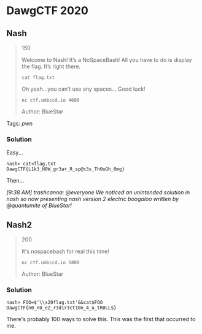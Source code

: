 # DawgCTF 2020

## Nash

> 150
>
> Welcome to Nash! It’s a NoSpaceBash! All you have to do is display the flag. It’s right there.
>
> `cat flag.txt`
>
> Oh yeah…you can’t use any spaces… Good luck!
>
> `nc ctf.umbccd.io 4600`
>
> Author: BlueStar

Tags: _pwn_


### Solution

Easy...

```
nash> cat<flag.txt
DawgCTF{L1k3_H0W_gr3a+_R_sp@c3s_Th0uGh_0mg}
```

Then...

_[9:38 AM] trashcanna: @everyone We noticed an unintended solution in nash so now presenting nash version 2 electric boogaloo written by @quantumite of BlueStar!_


## Nash2

> 200
>
> It's nospacebash for real this time!
>
> `nc ctf.umbccd.io 5800`
>
> Author: BlueStar

### Solution

```
nash> FOO=$'\\x20flag.txt'&&cat$FOO
DawgCTF{n0_n0_eZ_r3d1r3ct10n_4_u_tR0LL$}
```

There's probably 100 ways to solve this.  This was the first that occurred to me.



